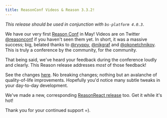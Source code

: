 ```yaml
---
title: ReasonConf Videos & Reason 3.3.2!
---
```


_This release should be used in conjunction with `bs-platform 4.0.3`_.

We have our very first [Reason Conf](https://www.reason-conf.com) in May! Videos are on Twitter [@reasonconf](https://twitter.com/reasonconf/) if you haven't seen them yet. In short, it was a massive success; big, belated thanks to [@ryyppy](https://twitter.com/ryyppy), [@nikgraf](https://twitter.com/nikgraf) and [@okonetchnikov](https://twitter.com/okonetchnikov). This is truly a conference by the community, for the community.

That being said, we've heard your feedback during the conference loudly and clearly. This Reason release addresses _most_ of those feedback!

See the changes [here](https://github.com/facebook/reason/blob/master/HISTORY.md#332). No breaking changes; nothing but an avalanche of quality-of-life improvements. Hopefully you'd notice many subtle tweaks in your day-to-day development.

We've made a new, corresponding [ReasonReact release](https://reasonml.github.io/reason-react/blog/2018/08/06/050) too. Get it while it's hot!

Thank you for your continued support =).
